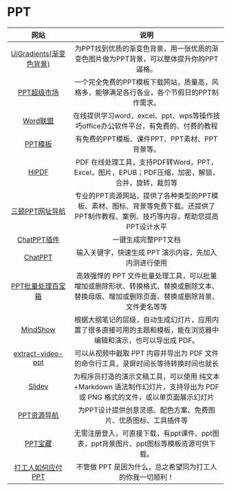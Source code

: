 # PPT

|网站|说明|
|:---:|:---:|
|[UiGradients(渐变色背景)](https://uigradients.com/)|为PPT找到优质的渐变色背景，用一张优质的渐变色图片做为PPT背景，可以整体提升你的PPT逼格。
|[PPT超级市场](https://www.pptsupermarket.com/ppts)|一个完全免费的PPT模板下载网站，质量高，风格多，能够满足各行各业，各个节假日的PPT制作需求。
|[Word联盟](http://www.wordlm.com/)|在线提供学习word，excel、ppt、wps等操作技巧office办公软件平台，有免费的、付费的教程
|[PPT模板](https://www.2ppt.com/)|有免费的PPT模板、课件PPT、PPT素材、PPT背景等。
|[HiPDF](https://www.hipdf.cn/)|PDF 在线处理工具，支持PDF转Word，PPT，Excel，图片，EPUB；PDF压缩，加密，解锁，合并，旋转，裁剪等
|[三顿PPT网址导航](http://sandunppt.com/)|专业的PPT资源网站，提供了各种类型的PPT模板、素材、图标、背景等免费下载。还提供了PPT制作教程、案例、技巧等内容，帮助您提高PPT设计水平
|[ChatPPT插件](http://chatppt.yoo-ai.com/)|一键生成完整PPT文档
|[ChatPPT](https://chat-ppt.com/)|输入关键字，快速生成 PPT 演示内容，先加入内测进行使用
|[PPT批量处理百宝箱](http://www.batchtoolset.com/)|高效强悍的 PPT 文件批量处理工具，可以批量增加或删除形状、转换格式、替换或删除文本、替换母版、增加或删除页面、替换或删除背景、文件更名等等
|[MindShow](https://www.mindshow.fun/#/home)|根据大纲笔记的层级，自动生成幻灯片，应用内置了很多直接可用的主题和模板，能在浏览器中编辑和演示，也可以导出成 PDF。
|[extract-video-ppt](https://github.com/wudududu/extract-video-ppt)|可以从视频中截取 PPT 内容并导出为 PDF 文件的命令行工具，录屏时间长等待转换时间也就长
|[Slidev](https://cn.sli.dev/)|为程序员打造的演示文稿工具，可以使用 纯文本+Markdown 语法制作幻灯片，支持导出为 PDF 或 PNG 格式的文件，或以单页面展示幻灯片
|[PPT资源导航](http://www.hippter.com/)|为PPT设计提供创意灵感、配色方案、免费图片、优质图标、工具插件等
|[PPT宝藏](http://www.pptbz.com/)|无需注册登入，可直接下载，有ppt课件、ppt图表，ppt背景图片、ppt图标等模板资源可供下载。
|[打工人如何应付PPT](https://blog.varzy.me/how-to-do-ppt)|不管做 PPT 是因为什么，总之希望同为打工人的你我一切顺利！
